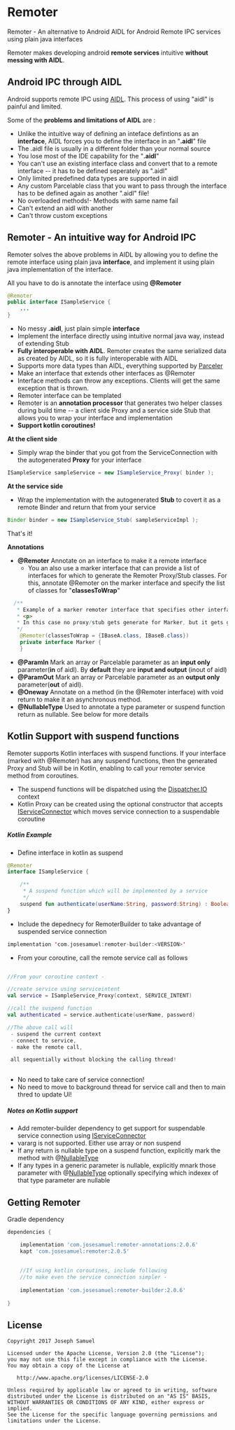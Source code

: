 # Remoter

Remoter  - An alternative to Android AIDL for Android Remote IPC services using plain java interfaces

Remoter makes developing android **remote services** intuitive **without messing with AIDL**.

## Android IPC through AIDL

Android supports remote IPC using [AIDL](https://developer.android.com/guide/components/aidl.html). This process of using "aidl" is painful and limited.

Some of the **problems and limitations of AIDL** are : 

* Unlike the intuitive way of defining an inteface defintions as an **interface**, AIDL forces you to define the interface in an "**.aidl**" file
* The .aidl file is usually in a different folder than your normal source
* You lose most of the IDE capability for the "**.aidl**" 
* You can't use an existing interface class and convert that to a remote interface -- it has to be defined seperately as ".aidl"
* Only limited predefined data types are supported in aidl
* Any custom Parcelable class that you want to pass through the interface has to be defined again as another ".aidl" file!
* No overloaded methods!- Methods with same name fail
* Can't extend an aidl with another
* Can't throw custom exceptions

## Remoter - An intuitive way for Android IPC

Remoter solves the above problems in AIDL by allowing you to define the remote interface using plain java **interface**, and implement it using plain java implementation of the interface.

All you have to do is annotate the interface using **@Remoter**


```java
@Remoter
public interface ISampleService {
    ...
}

```

* No messy **.aidl**, just plain simple **interface**
* Implement the interface directly using intuitive normal java way, instead of extending Stub
* **Fully interoperable with AIDL**. Remoter creates the same serialized data as created by AIDL, so it is fully interoperable with AIDL
* Supports more data types than AIDL, everything supported by [Parceler](https://github.com/johncarl81/parceler)
* Make an interface that extends other interfaces as @Remoter
* Interface methods can throw any exceptions. Clients will get the same exception that is thrown.
* Remoter interface can be templated
* Remoter is an **annotation processor** that generates two helper classes during build time -- a client side Proxy and a service side Stub that allows you to wrap your interface and implementation
* **Support kotlin coroutines!**


**At the client side**

* Simply wrap the binder that you got from the ServiceConnection with the autogenerated **Proxy** for your interface

```java
ISampleService sampleService = new ISampleService_Proxy( binder );

```

**At the service side**

* Wrap the implementation with the autogenerated **Stub** to covert it as a remote Binder and return that from your service

```java
Binder binder = new ISampleService_Stub( sampleServiceImpl );

```

That's it! 


**Annotations**

* **@Remoter** Annotate on an interface to make it a remote interface
	* You an also use a marker interface that can provide a list of interfaces for which to generate the Remoter Proxy/Stub classes. For this, annotate @Remoter on the marker interface and specify the list of classes for "**classesToWrap**"
	
```java
  /**
   * Example of a marker remoter interface that specifies other interfaces that should generate remoter proxy stub
   * <p>
   * In this case no proxy/stub gets generate for Marker, but it gets generated for IBaseA and IBaseB
   */
	@Remoter(classesToWrap = {IBaseA.class, IBaseB.class})
	private interface Marker {
	}
```
	
* **@ParamIn** Mark an array or Parcelable parameter as an **input only** parameter(**in** of aidl). By **default** they are **input and output** (inout of aidl)
* **@ParamOut** Mark an array or Parcelable parameter as an **output only** parameter(**out** of aidl).
* **@Oneway** Annotate on a method (in the @Remoter interface) with void return to make it an asynchronous method. 
* **@NullableType** Used to annotate a type parameter or suspend function return as nullable. See below for more details



## Kotlin Support with suspend functions

Remoter supports Kotlin interfaces with suspend functions. If your interface (marked with @Remoter) has any suspend functions, then the generated Proxy and Stub will be in Kotlin, enabling to call your remoter service method from coroutines. 

* The suspend functions will be dispatched using the [Dispatcher.IO](https://kotlin.github.io/kotlinx.coroutines/kotlinx-coroutines-core/kotlinx.coroutines/-dispatchers/-i-o.html) context
* Kotlin Proxy can be created using the optional constructor that accepts [IServiceConnector](http://josesamuel.com/remoter/javadoc/remoter-builder/remoter-builder/remoter.builder/-i-service-connector/index.html)  which moves service connection to a suspendable coroutine

##### Kotlin Example

* Define interface in kotlin as suspend

```kotlin
@Remoter
interface ISampleService {

    /**
     * A suspend function which will be implemented by a service
     */
    suspend fun authenticate(userName:String, password:String) : Boolean
}

```

* Include the depednecy for RemoterBuilder to take advantage of suspended service connection

```kotlin
implementation 'com.josesamuel:remoter-builder:<VERSION>'
```

* From your coroutine, call the remote service call as follows

```kotlin

//From your coroutine context - 

//create service using serviceintent
val service = ISampleService_Proxy(context, SERVICE_INTENT)

//call the suspend function
val authenticated = service.authenticate(userName, password)

//The above call will 
 - suspend the current context
 - connect to service, 
 - make the remote call, 

 all sequentially without blocking the calling thread!
 
```

* No need to take care of service connection!
* No need to move to background thread for service call and then to main thred to update UI!



##### Notes on Kotlin support

* Add remoter-builder dependency to get support for suspendable service connection using [IServiceConnector](http://josesamuel.com/remoter/javadoc/remoter-builder/remoter-builder/remoter.builder/-i-service-connector/index.html) 
* vararg is not supported. Either use array or non suspend
* If any return is nullable type on a suspend function, explicitly mark the method with @[NullableType](https://josesamuel.com/remoter/javadoc/remoter/annotations/NullableType.html)
* If any types in a generic parameter is nullable, explicitly mnark those parameter with @[NullableType](https://josesamuel.com/remoter/javadoc/remoter/annotations/NullableType.html) optionally specifying which indexex of that type parameter are nullable



Getting Remoter
--------

Gradle dependency

```groovy
dependencies {

    implementation 'com.josesamuel:remoter-annotations:2.0.6'
    kapt 'com.josesamuel:remoter:2.0.5'
    
    
    //If using kotlin coroutines, include following 
    //to make even the service connection simpler - 
    
    implementation 'com.josesamuel:remoter-builder:2.0.6'
    
}
```


License
-------

    Copyright 2017 Joseph Samuel

    Licensed under the Apache License, Version 2.0 (the "License");
    you may not use this file except in compliance with the License.
    You may obtain a copy of the License at

       http://www.apache.org/licenses/LICENSE-2.0

    Unless required by applicable law or agreed to in writing, software
    distributed under the License is distributed on an "AS IS" BASIS,
    WITHOUT WARRANTIES OR CONDITIONS OF ANY KIND, either express or implied.
    See the License for the specific language governing permissions and
    limitations under the License.


